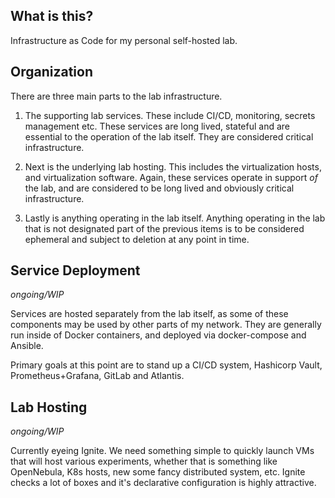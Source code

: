 ## What is this?

Infrastructure as Code for my personal self-hosted lab.

## Organization

There are three main parts to the lab infrastructure.

1. The supporting lab services. These include CI/CD, monitoring, secrets management etc.
These services are long lived, stateful and are essential to the operation of the lab itself.
They are considered critical infrastructure.

2. Next is the underlying lab hosting. This includes the virtualization hosts, and virtualization software.
Again, these services operate in support *of* the lab, and are considered to be long lived and obviously
critical infrastructure.

3. Lastly is anything operating in the lab itself. Anything operating in the lab that is not designated part of
the previous items is to be considered ephemeral and subject to deletion at any point in time.

## Service Deployment

*ongoing/WIP*

Services are hosted separately from the lab itself, as some of these components may be used by other parts of my network.
They are generally run inside of Docker containers, and deployed via docker-compose and Ansible.

Primary goals at this point are to stand up a CI/CD system, Hashicorp Vault, Prometheus+Grafana, GitLab and Atlantis.

## Lab Hosting

*ongoing/WIP*

Currently eyeing Ignite. We need something simple to quickly launch VMs that will host various experiments, whether that is
something like OpenNebula, K8s hosts, new some fancy distributed system, etc. Ignite checks a lot of boxes and it's declarative
configuration is highly attractive.
